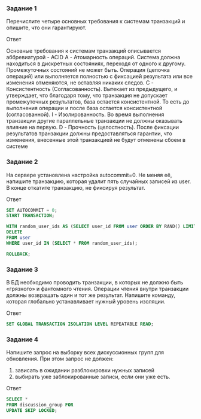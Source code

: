 ### Задание 1

Перечислите четыре основных требования к системам транзакций и опишите, что они гарантируют.

Ответ

Основные требования к системам транзакций описывается аббревиатурой - ACID
A - Атомарность операций. Система должна находиться в дискретных состояниях, переходя от одного к другому. Промежуточных
состояний не может быть. Операция (цепочка операций) или выполняется полностью с фиксацией результата или все изменения
отменяются, не оставляя никаких следов.
C - Консистентность (Согласованность). Вытекает из предыдущего, и утверждает, что благодаря тому, что транзакция не
допускает промежуточных результатов, база остается консистентной. То есть до выполнения операции
и после база остается консистентной (согласованной).
I - Изолированность. Во время выполнения транзакции другие параллельные транзакции не должны оказывать влияние на
первую.
D - Прочность (целостность). После фиксации результатов транзакции должны предоставляться гарантии, что изменения,
внесенные этой транзакцией не будут отменены сбоем в системе

### Задание 2

На сервере установлена настройка autocommit=0. Не меняя её, напишите транзакцию, которая удалит пять случайных записей
из user. В конце откатите транзакцию, не фиксируя результат.

Ответ

```sql
SET AUTOCOMMIT = 0;
START TRANSACTION;

WITH random_user_ids AS (SELECT user_id FROM user ORDER BY RAND() LIMIT 5)
DELETE
FROM user
WHERE user_id IN (SELECT * FROM random_user_ids);

ROLLBACK;
```

### Задание 3

В БД необходимо проводить транзакции, в которых не должно быть «грязного» и фантомного чтения. Операции чтения внутри
транзакции должны возвращать один и тот же результат. Напишите команду, которая глобально устанавливает нужный уровень
изоляции.

Ответ

```sql
SET GLOBAL TRANSACTION ISOLATION LEVEL REPEATABLE READ;
```

### Задание 4

Напишите запрос на выборку всех дискуссионных групп для обновления. При этом запрос не должен:

1. зависать в ожидании разблокировки нужных записей
2. выбирать уже заблокированные записи, если они уже есть.

Ответ

```sql
SELECT *
FROM discussion_group FOR
UPDATE SKIP LOCKED;
```